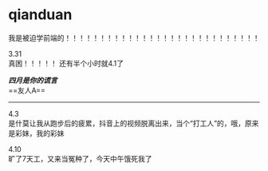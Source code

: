 # qianduan
我是被迫学前端的！！！！！！！！！！！！！！！！！！！！！！！！！！！！

3.31  
真困！！！！！
还有半个小时就4.1了

***四月是你的谎言***  
==友人A==  

---
4.3  
是什莫让我从跑步后的疲累，抖音上的视频脱离出来，当个“打工人”的，哦，原来是彩妹，我的彩妹

4.10  
旷了7天工，又来当冤种了，今天中午饿死我了






